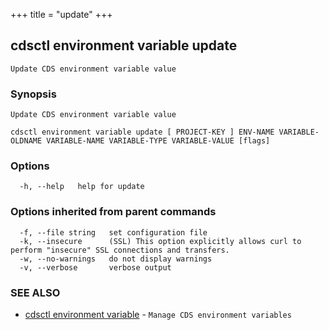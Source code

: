 +++
title = "update"
+++
## cdsctl environment variable update

`Update CDS environment variable value`

### Synopsis

`Update CDS environment variable value`

```
cdsctl environment variable update [ PROJECT-KEY ] ENV-NAME VARIABLE-OLDNAME VARIABLE-NAME VARIABLE-TYPE VARIABLE-VALUE [flags]
```

### Options

```
  -h, --help   help for update
```

### Options inherited from parent commands

```
  -f, --file string   set configuration file
  -k, --insecure      (SSL) This option explicitly allows curl to perform "insecure" SSL connections and transfers.
  -w, --no-warnings   do not display warnings
  -v, --verbose       verbose output
```

### SEE ALSO

* [cdsctl environment variable](/manual/components/cdsctl/environment/variable/)	 - `Manage CDS environment variables`

